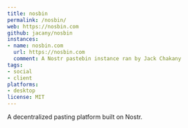 ```yaml
---
title: nosbin
permalink: /nosbin/
web: https://nosbin.com
github: jacany/nosbin
instances:
- name: nosbin.com
  url: https://nosbin.com
  comment: A Nostr pastebin instance ran by Jack Chakany
tags:
- social
- client
platforms:
- desktop
license: MIT
---
```

A decentralized pasting platform built on Nostr.